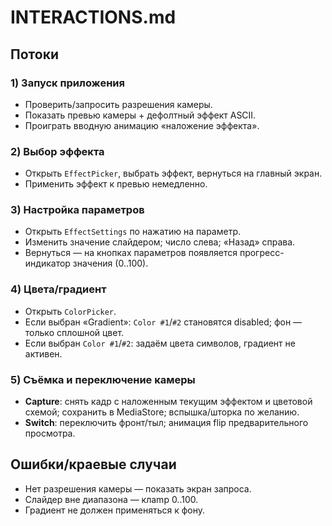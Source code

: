# INTERACTIONS.md
## Потоки
### 1) Запуск приложения
- Проверить/запросить разрешения камеры.
- Показать превью камеры + дефолтный эффект ASCII.
- Проиграть вводную анимацию «наложение эффекта».

### 2) Выбор эффекта
- Открыть `EffectPicker`, выбрать эффект, вернуться на главный экран.
- Применить эффект к превью немедленно.

### 3) Настройка параметров
- Открыть `EffectSettings` по нажатию на параметр.
- Изменить значение слайдером; число слева; «Назад» справа.
- Вернуться — на кнопках параметров появляется прогресс-индикатор значения (0..100).

### 4) Цвета/градиент
- Открыть `ColorPicker`.
- Если выбран «Gradient»: `Color #1`/`#2` становятся disabled; фон — только сплошной цвет.
- Если выбран `Color #1`/`#2`: задаём цвета символов, градиент не активен.

### 5) Съёмка и переключение камеры
- **Capture**: снять кадр с наложенным текущим эффектом и цветовой схемой; сохранить в MediaStore; вспышка/шторка по желанию.
- **Switch**: переключить фронт/тыл; анимация flip предварительного просмотра.

## Ошибки/краевые случаи
- Нет разрешения камеры — показать экран запроса.
- Слайдер вне диапазона — клаmp 0..100.
- Градиент не должен применяться к фону.
